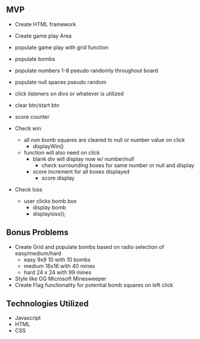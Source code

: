 ## MVP
* Create HTML framework
* Create game play Area
* populate game play with grid function
* populate bombs
* populate numbers 1-8 pseudo randomly throughout board
* populate null spaces pseudo random
* click listeners on divs or whatever is utilized
* clear btn/start btn 
* score counter
* Check win 
    * all non bomb squares are cleared to null or number value on click
        * displayWin()
    * function will also need on click
         * blank div will display now w/ number/null
            * check surrounding boxes for same number or null and display
        * score increment for all boxes displayed
            * score display
    
* Check loss
    * user clicks bomb box
        * display bomb
        * displayloss();


## Bonus Problems
* Create Grid and populate bombs based on radio selection of easy/medium/hard
    * easy 9x9 10 with 10 bombs
    * medium 16x16 with 40 mines
    * hard 24 x 24 with 99 mines
* Style like OG Microsoft Minesweeper
* Create Flag functionality for potential bomb squares on left click



## Technologies Utilized 
* Javascript
* HTML
* CSS
